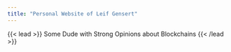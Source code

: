 ```yaml
---
title: "Personal Website of Leif Gensert"
---
```


{{< lead >}}
Some Dude with Strong Opinions about Blockchains
{{< /lead >}}
